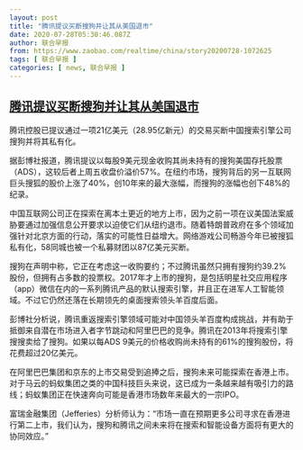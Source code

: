 ```yaml
---
layout: post
title: "腾讯提议买断搜狗并让其从美国退市"
date: 2020-07-28T05:30:46.087Z
author: 联合早报
from: https://www.zaobao.com/realtime/china/story20200728-1072625
tags: [ 联合早报 ]
categories: [ news, 联合早报 ]
---
```

<!--1595938920000-->
[腾讯提议买断搜狗并让其从美国退市](https://www.zaobao.com/realtime/china/story20200728-1072625)
------

<div>
<p>腾讯控股已提议通过一项21亿美元（28.95亿新元）的交易买断中国搜索引擎公司搜狗并将其私有化。</p><p>据彭博社报道，腾讯提议以每股9美元现金收购其尚未持有的搜狗美国存托股票（ADS），这较后者上周五收盘价溢价57%。在纽约市场，搜狗背后的另一互联网巨头搜狐的股价上涨了40%，创10年来的最大涨幅，而搜狗的涨幅也创下48%的纪录。</p><p>中国互联网公司正在探索在离本土更近的地方上市，因为之前一项在议美国法案威胁要通过加强信息公开要求以迫使它们从纽约退市。随着特朗普政府在多个领域加强针对北京方面的行动，落实的可能性日益增大。网络游戏公司畅游今年已被搜狐私有化，58同城也被一个私募财团以87亿美元买断。</p><section id="imu"><div id="dfp-ad-imu1-wrapper" class="dfp-tag-wrapper"><div id="dfp-ad-imu1" class="dfp-tag-wrapper"></div></div></section><p>搜狗在声明中称，它正在考虑这一收购要约；不过腾讯虽然只拥有搜狗约39.2%股份，但拥有占多数的投票权。2017年才上市的搜狗，是包括明星社交应用程序（app）微信在内的一系列腾讯产品的默认搜索引擎，并且正在进军人工智能领域。不过它仍然还落在长期领先的桌面搜索领头羊百度后面。</p><p>彭博社分析说，腾讯重返搜索引擎领域可能对中国领头羊百度构成挑战，并有助于抵御来自潜在市场进入者字节跳动和阿里巴巴的竞争。腾讯在2013年将搜索引擎搜搜卖给了搜狗。如果以每ADS 9美元的价格收购尚未持有的61%的搜狗股份，将花费超过20亿美元。</p><p>在阿里巴巴集团和京东的上市交易受到追捧之后，搜狗未来可能探索在香港上市。对于马云的蚂蚁集团之类的中国科技巨头来说，这已成为一条越来越有吸引力的路线；蚂蚁集团正在快速奔向可能是香港市场数年来最大的一宗IPO。</p><p>富瑞金融集团（Jefferies）分析师认为：“市场一直在预期更多公司寻求在香港进行第二上市，我们认为，搜狗和腾讯之间未来将在搜索和智能设备方面将有更大的协同效应。”</p><div id="innity-in-post"></div><div id="dfp-ad-midarticlespecial-wrapper" class="dfp-tag-wrapper"><div id="dfp-ad-midarticlespecial" class="dfp-tag-wrapper"></div></div>
</div>
